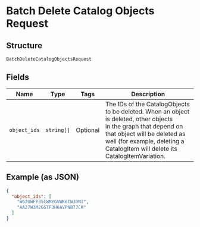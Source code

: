 
# Batch Delete Catalog Objects Request

## Structure

`BatchDeleteCatalogObjectsRequest`

## Fields

| Name | Type | Tags | Description |
|  --- | --- | --- | --- |
| `object_ids` | `string[]` | Optional | The IDs of the CatalogObjects to be deleted. When an object is deleted, other objects<br>in the graph that depend on that object will be deleted as well (for example, deleting a<br>CatalogItem will delete its CatalogItemVariation. |

## Example (as JSON)

```json
{
  "object_ids": [
    "W62UWFY35CWMYGVWK6TWJDNI",
    "AA27W3M2GGTF3H6AVPNB77CK"
  ]
}
```

